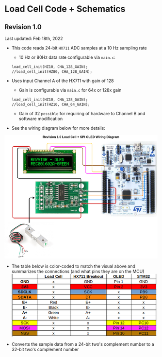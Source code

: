 # **Load Cell Code + Schematics**

## **Revision 1.0**
Last updated: Feb 18th, 2022

* This code reads 24-bit `HX711` ADC samples at a 10 Hz sampling rate
    * 10 Hz or 80Hz data rate configurable via `main.c`:
    ```
    load_cell_init(HZ10, CHA_128_GAIN);
    //load_cell_init(HZ80, CHA_128_GAIN);
    ```
* Uses input Channel A of the HX711 with gain of 128
    * Gain is configurable via `main.c` for 64x or 128x gain
    ```
    load_cell_init(HZ10, CHA_128_GAIN);
    //load_cell_init(HZ10, CHA_64_GAIN);
    ```
    * Gain of 32 `possible` for requiring of hardware to Channel B
    and software modification

* See the wiring diagram below for more details:

![Load Cell Wiring](img/load-cell-wiring.png)

* The table below is color-coded to match the visual above and summarizes the connections (and what pins they are on the MCU)
![Wiring Table](img/pinout.png)

* Converts the sample data from a 24-bit two's complement number
to a 32-bit two's complement number

